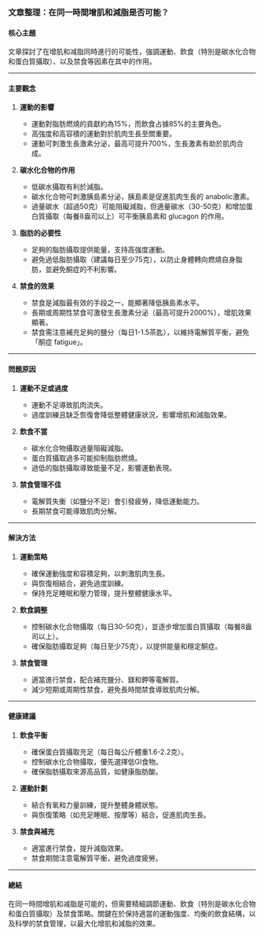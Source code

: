 ### 文章整理：在同一時間增肌和減脂是否可能？

#### 核心主題
文章探討了在增肌和减脂同時進行的可能性，強調運動、飲食（特別是碳水化合物和蛋白質攝取）、以及禁食等因素在其中的作用。

---

#### 主要觀念

1. **運動的影響**
   - 運動對脂肪燃燒的貢獻約為15%，而飲食占據85%的主要角色。
   - 高強度和高容積的運動對於肌肉生長至關重要。
   - 運動可刺激生長激素分泌，最高可提升700%，生長激素有助於肌肉合成。

2. **碳水化合物的作用**
   - 低碳水攝取有利於減脂。
   - 碳水化合物可刺激胰島素分泌，胰島素是促進肌肉生長的	anabolic激素。
   - 過量碳水（超過50克）可能阻礙減脂，但適量碳水（30-50克）和增加蛋白質攝取（每餐8盎司以上）可平衡胰島素和 glucagon 的作用。

3. **脂肪的必要性**
   - 足夠的脂肪攝取提供能量，支持高強度運動。
   - 避免過低脂肪攝取（建議每日至少75克），以防止身體轉向燃燒自身脂肪，並避免酮症的不利影響。

4. **禁食的效果**
   - 禁食是減脂最有效的手段之一，能顯著降低胰島素水平。
   - 長期或周期性禁食可激發生長激素分泌（最高可提升2000%），增肌效果顯著。
   - 禁食需注意補充足夠的鹽分（每日1-1.5茶匙），以維持電解質平衡，避免「酮症 fatigue」。

---

#### 問題原因

1. **運動不足或過度**
   - 運動不足導致肌肉流失。
   - 過度訓練且缺乏恢復會降低整體健康狀況，影響增肌和減脂效果。

2. **飲食不當**
   - 碳水化合物攝取過量阻礙減脂。
   - 蛋白質攝取過多可能抑制脂肪燃燒。
   - 過低的脂肪攝取導致能量不足，影響運動表現。

3. **禁食管理不佳**
   - 電解質失衡（如鹽分不足）會引發疲勞，降低運動能力。
   - 長期禁食可能導致肌肉分解。

---

#### 解決方法

1. **運動策略**
   - 確保運動強度和容積足夠，以刺激肌肉生長。
   - 與恢復相結合，避免過度訓練。
   - 保持充足睡眠和壓力管理，提升整體健康水平。

2. **飲食調整**
   - 控制碳水化合物攝取（每日30-50克），並逐步增加蛋白質攝取（每餐8盎司以上）。
   - 確保脂肪攝取足夠（每日至少75克），以提供能量和穩定酮症。

3. **禁食管理**
   - 適當進行禁食，配合補充鹽分、鎂和鉀等電解質。
   - 減少短期或周期性禁食，避免長時間禁食導致肌肉分解。

---

#### 健康建議

1. **飲食平衡**
   - 確保蛋白質攝取充足（每日每公斤體重1.6-2.2克）。
   - 控制碳水化合物攝取，優先選擇低GI食物。
   - 確保脂肪攝取來源高品質，如健康脂肪酸。

2. **運動計劃**
   - 結合有氧和力量訓練，提升整體身體狀態。
   - 與恢復策略（如充足睡眠、按摩等）結合，促進肌肉生長。

3. **禁食與補充**
   - 適當進行禁食，提升減脂效果。
   - 禁食期間注意電解質平衡，避免過度疲勞。

---

#### 總結
在同一時間增肌和减脂是可能的，但需要精細調節運動、飲食（特別是碳水化合物和蛋白質攝取）及禁食策略。關鍵在於保持適當的運動強度、均衡的飲食結構，以及科學的禁食管理，以最大化增肌和減脂的效果。
